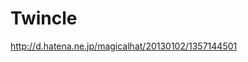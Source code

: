 Twincle
========================================

http://d.hatena.ne.jp/magicalhat/20130102/1357144501
